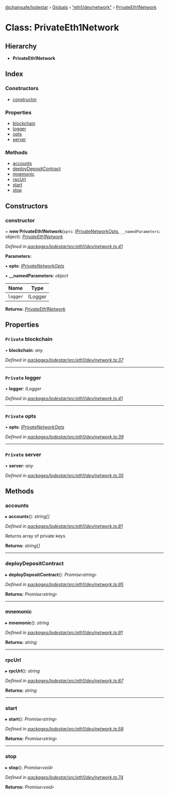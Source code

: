 [@chainsafe/lodestar](../README.md) › [Globals](../globals.md) › ["eth1/dev/network"](../modules/_eth1_dev_network_.md) › [PrivateEth1Network](_eth1_dev_network_.privateeth1network.md)

# Class: PrivateEth1Network

## Hierarchy

* **PrivateEth1Network**

## Index

### Constructors

* [constructor](_eth1_dev_network_.privateeth1network.md#constructor)

### Properties

* [blockchain](_eth1_dev_network_.privateeth1network.md#private-blockchain)
* [logger](_eth1_dev_network_.privateeth1network.md#private-logger)
* [opts](_eth1_dev_network_.privateeth1network.md#private-opts)
* [server](_eth1_dev_network_.privateeth1network.md#private-server)

### Methods

* [accounts](_eth1_dev_network_.privateeth1network.md#accounts)
* [deployDepositContract](_eth1_dev_network_.privateeth1network.md#deploydepositcontract)
* [mnemonic](_eth1_dev_network_.privateeth1network.md#mnemonic)
* [rpcUrl](_eth1_dev_network_.privateeth1network.md#rpcurl)
* [start](_eth1_dev_network_.privateeth1network.md#start)
* [stop](_eth1_dev_network_.privateeth1network.md#stop)

## Constructors

###  constructor

\+ **new PrivateEth1Network**(`opts`: [IPrivateNetworkOpts](../interfaces/_eth1_dev_network_.iprivatenetworkopts.md), `__namedParameters`: object): *[PrivateEth1Network](_eth1_dev_network_.privateeth1network.md)*

*Defined in [packages/lodestar/src/eth1/dev/network.ts:41](https://github.com/ChainSafe/lodestar/blob/34417abad/packages/lodestar/src/eth1/dev/network.ts#L41)*

**Parameters:**

▪ **opts**: *[IPrivateNetworkOpts](../interfaces/_eth1_dev_network_.iprivatenetworkopts.md)*

▪ **__namedParameters**: *object*

Name | Type |
------ | ------ |
`logger` | ILogger |

**Returns:** *[PrivateEth1Network](_eth1_dev_network_.privateeth1network.md)*

## Properties

### `Private` blockchain

• **blockchain**: *any*

*Defined in [packages/lodestar/src/eth1/dev/network.ts:37](https://github.com/ChainSafe/lodestar/blob/34417abad/packages/lodestar/src/eth1/dev/network.ts#L37)*

___

### `Private` logger

• **logger**: *ILogger*

*Defined in [packages/lodestar/src/eth1/dev/network.ts:41](https://github.com/ChainSafe/lodestar/blob/34417abad/packages/lodestar/src/eth1/dev/network.ts#L41)*

___

### `Private` opts

• **opts**: *[IPrivateNetworkOpts](../interfaces/_eth1_dev_network_.iprivatenetworkopts.md)*

*Defined in [packages/lodestar/src/eth1/dev/network.ts:39](https://github.com/ChainSafe/lodestar/blob/34417abad/packages/lodestar/src/eth1/dev/network.ts#L39)*

___

### `Private` server

• **server**: *any*

*Defined in [packages/lodestar/src/eth1/dev/network.ts:35](https://github.com/ChainSafe/lodestar/blob/34417abad/packages/lodestar/src/eth1/dev/network.ts#L35)*

## Methods

###  accounts

▸ **accounts**(): *string[]*

*Defined in [packages/lodestar/src/eth1/dev/network.ts:81](https://github.com/ChainSafe/lodestar/blob/34417abad/packages/lodestar/src/eth1/dev/network.ts#L81)*

Returns array of private keys

**Returns:** *string[]*

___

###  deployDepositContract

▸ **deployDepositContract**(): *Promise‹string›*

*Defined in [packages/lodestar/src/eth1/dev/network.ts:95](https://github.com/ChainSafe/lodestar/blob/34417abad/packages/lodestar/src/eth1/dev/network.ts#L95)*

**Returns:** *Promise‹string›*

___

###  mnemonic

▸ **mnemonic**(): *string*

*Defined in [packages/lodestar/src/eth1/dev/network.ts:91](https://github.com/ChainSafe/lodestar/blob/34417abad/packages/lodestar/src/eth1/dev/network.ts#L91)*

**Returns:** *string*

___

###  rpcUrl

▸ **rpcUrl**(): *string*

*Defined in [packages/lodestar/src/eth1/dev/network.ts:87](https://github.com/ChainSafe/lodestar/blob/34417abad/packages/lodestar/src/eth1/dev/network.ts#L87)*

**Returns:** *string*

___

###  start

▸ **start**(): *Promise‹string›*

*Defined in [packages/lodestar/src/eth1/dev/network.ts:58](https://github.com/ChainSafe/lodestar/blob/34417abad/packages/lodestar/src/eth1/dev/network.ts#L58)*

**Returns:** *Promise‹string›*

___

###  stop

▸ **stop**(): *Promise‹void›*

*Defined in [packages/lodestar/src/eth1/dev/network.ts:74](https://github.com/ChainSafe/lodestar/blob/34417abad/packages/lodestar/src/eth1/dev/network.ts#L74)*

**Returns:** *Promise‹void›*
